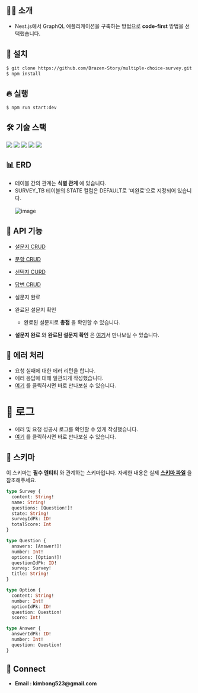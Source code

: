 ## 💁‍♂️ 소개
- Nest.js에서 GraphQL 애플리케이션을 구축하는 방법으로 __code-first__ 방법을 선택했습니다.

## 🔧 설치
```bash
$ git clone https://github.com/Brazen-Story/multiple-choice-survey.git
$ npm install
```

## 🔥 실행

```bash
$ npm run start:dev
```

## 🛠️ 기술 스택
<img src="https://img.shields.io/badge/TypeScript-3178C6?style=for-the-badge&logo=TypeScript&logoColor=white"> <img src="https://img.shields.io/badge/Nest.Js-E0234E?style=for-the-badge&logo=NestJs&logoColor=white"> <img src="https://img.shields.io/badge/PostgreSQL-4169E1?style=for-the-badge&logo=postgreSQL&logoColor=white"> <img src="https://img.shields.io/badge/GraphQL-E10098?style=for-the-badge&logo=Graphql&logoColor=white"> <img src="https://img.shields.io/badge/npm-CB3837?style=for-the-badge&logo=npm&logoColor=white">

## 📊 ERD
- 테이블 간의 관계는 __식별 관계__ 에 있습니다.<br>
- SURVEY_TB 테이블의 STATE 컬럼은 DEFAULT로 '미완료'으로 지정되어 있습니다.<br><br>
![image](https://github.com/Brazen-Story/multiple-choice-survey/assets/88796297/4626818d-13d0-4a97-b762-48dd1df07cd6)

## 📝 API 기능
 - [설문지 CRUD](https://github.com/Brazen-Story/multiple-choice-survey/tree/master/src/survey)
 - [문항 CRUD](https://github.com/Brazen-Story/multiple-choice-survey/tree/master/src/questions)
 - [선택지 CURD](https://github.com/Brazen-Story/multiple-choice-survey/tree/master/src/option)
 - [답변 CRUD](https://github.com/Brazen-Story/multiple-choice-survey/tree/master/src/answer)
 - 설문지 완료 
 - 완료된 설문지 확인
   - 완료된 설문지로 __총점__ 을 확인할 수 있습니다.
     
- __설문지 완료__ 와 __완료된 설문지 확인__ 은 [여기](https://github.com/Brazen-Story/multiple-choice-survey/tree/master/src/survey)서 만나보실 수 있습니다.

## 🐛 에러 처리
 - 요청 실패에 대한 에러 리턴을 합니다.
 - 에러 응답에 대해 일관되게 작성했습니다.
 - [여기](https://github.com/Brazen-Story/multiple-choice-survey/tree/master/src/errors) 를 클릭하시면 바로 만나보실 수 있습니다.

# 📜 로그
- 에러 및 요청 성공시 로그를 확인할 수 있게 작성했습니다.
- [여기](https://github.com/Brazen-Story/multiple-choice-survey/tree/master/src/logger) 를 클릭하시면 바로 만나보실 수 있습니다.

## 📐 스키마
이 스키마는 __필수 엔티티__ 와 관계하는 스키마입니다. 자세한 내용은 실제 __[스키마 파일](https://github.com/Brazen-Story/multiple-choice-survey/blob/master/src/schema.gql)__ 을 참조해주세요.
```graphql
type Survey {
  content: String!
  name: String!
  questions: [Question!]!
  state: String!
  surveyIdPk: ID!
  totalScore: Int
}

type Question {
  answers: [Answer!]!
  number: Int!
  options: [Option!]!
  questionIdPk: ID!
  survey: Survey!
  title: String!
}

type Option {
  content: String!
  number: Int!
  optionIdPk: ID!
  question: Question!
  score: Int!

type Answer {
  answerIdPk: ID!
  number: Int!
  question: Question!
}
```
## 🔗 Connect

- __Email : kimbong523@gmail.com__
  

